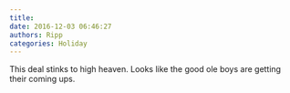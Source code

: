```yaml
---
title: 
date: 2016-12-03 06:46:27
authors: Ripp
categories: Holiday
---
```


 This deal stinks to high heaven. Looks like the good ole boys are getting their coming ups.